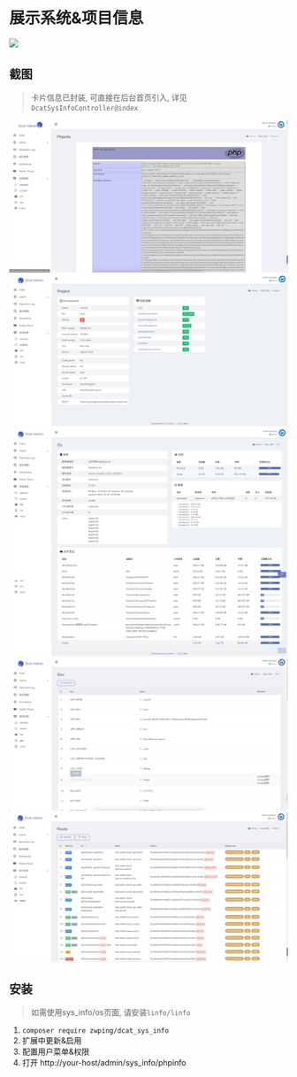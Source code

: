 # 展示系统&项目信息

[![](https://img.shields.io/packagist/v/zwping/dcat_sys_info.svg)](https://packagist.org/packages/zwping/dcat_sys_info)


## 截图

> 卡片信息已封装, 可直接在后台首页引入, 详见`DcatSysInfoController@index`

![phpinfo](https://raw.githubusercontent.com/zwping/dcat_sys_info/master/screenshot/phpinfo.png)
![project](https://raw.githubusercontent.com/zwping/dcat_sys_info/master/screenshot/project.png)
![os](https://raw.githubusercontent.com/zwping/dcat_sys_info/master/screenshot/os.png)
![env](https://raw.githubusercontent.com/zwping/dcat_sys_info/master/screenshot/env.png)
![route](https://raw.githubusercontent.com/zwping/dcat_sys_info/master/screenshot/route.png)

## 安装

> 如需使用sys_info/os页面, 请安装`linfo/linfo`

1. `composer require zwping/dcat_sys_info`
2. 扩展中更新&启用
3. 配置用户菜单&权限
4. 打开 http://your-host/admin/sys_info/phpinfo

 

